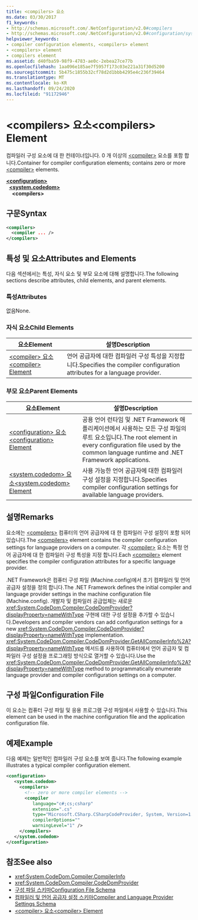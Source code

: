 ```yaml
---
title: <compilers> 요소
ms.date: 03/30/2017
f1_keywords:
- http://schemas.microsoft.com/.NetConfiguration/v2.0#compilers
- http://schemas.microsoft.com/.NetConfiguration/v2.0#configuration/system.codedom/compilers
helpviewer_keywords:
- compiler configuration elements, <compilers> element
- <compilers> element
- compilers element
ms.assetid: d40fba59-98f9-4783-ae0c-2ebea27ce77b
ms.openlocfilehash: 1aa096e185ae7f5957f173c03e221a31f30d5200
ms.sourcegitcommit: 5b475c1855b32cf78d2d1bbb4295e4c236f39464
ms.translationtype: MT
ms.contentlocale: ko-KR
ms.lasthandoff: 09/24/2020
ms.locfileid: "91172946"
---
```

# <a name="compilers-element"></a><span data-ttu-id="74b14-102">\<compilers> 요소</span><span class="sxs-lookup"><span data-stu-id="74b14-102">\<compilers> Element</span></span>

<span data-ttu-id="74b14-103">컴파일러 구성 요소에 대 한 컨테이너입니다. 0 개 이상의 [\<compiler>](compiler-element.md) 요소를 포함 합니다.</span><span class="sxs-lookup"><span data-stu-id="74b14-103">Container for compiler configuration elements; contains zero or more [\<compiler>](compiler-element.md) elements.</span></span>  

[**\<configuration>**](../configuration-element.md)\
&nbsp;&nbsp;[**\<system.codedom>**](system-codedom-element.md)\
&nbsp;&nbsp;&nbsp;&nbsp;**\<compilers>**

## <a name="syntax"></a><span data-ttu-id="74b14-104">구문</span><span class="sxs-lookup"><span data-stu-id="74b14-104">Syntax</span></span>  
  
```xml  
<compilers>  
  <compiler ... />  
</compilers>  
```  
  
## <a name="attributes-and-elements"></a><span data-ttu-id="74b14-105">특성 및 요소</span><span class="sxs-lookup"><span data-stu-id="74b14-105">Attributes and Elements</span></span>  

 <span data-ttu-id="74b14-106">다음 섹션에서는 특성, 자식 요소 및 부모 요소에 대해 설명합니다.</span><span class="sxs-lookup"><span data-stu-id="74b14-106">The following sections describe attributes, child elements, and parent elements.</span></span>  
  
### <a name="attributes"></a><span data-ttu-id="74b14-107">특성</span><span class="sxs-lookup"><span data-stu-id="74b14-107">Attributes</span></span>  

 <span data-ttu-id="74b14-108">없음</span><span class="sxs-lookup"><span data-stu-id="74b14-108">None.</span></span>  
  
### <a name="child-elements"></a><span data-ttu-id="74b14-109">자식 요소</span><span class="sxs-lookup"><span data-stu-id="74b14-109">Child Elements</span></span>  
  
|<span data-ttu-id="74b14-110">요소</span><span class="sxs-lookup"><span data-stu-id="74b14-110">Element</span></span>|<span data-ttu-id="74b14-111">설명</span><span class="sxs-lookup"><span data-stu-id="74b14-111">Description</span></span>|  
|-------------|-----------------|  
|[<span data-ttu-id="74b14-112">\<compiler> 요소</span><span class="sxs-lookup"><span data-stu-id="74b14-112">\<compiler> Element</span></span>](compiler-element.md)|<span data-ttu-id="74b14-113">언어 공급자에 대한 컴파일러 구성 특성을 지정합니다.</span><span class="sxs-lookup"><span data-stu-id="74b14-113">Specifies the compiler configuration attributes for a language provider.</span></span>|  
  
### <a name="parent-elements"></a><span data-ttu-id="74b14-114">부모 요소</span><span class="sxs-lookup"><span data-stu-id="74b14-114">Parent Elements</span></span>  
  
|<span data-ttu-id="74b14-115">요소</span><span class="sxs-lookup"><span data-stu-id="74b14-115">Element</span></span>|<span data-ttu-id="74b14-116">설명</span><span class="sxs-lookup"><span data-stu-id="74b14-116">Description</span></span>|  
|-------------|-----------------|  
|[<span data-ttu-id="74b14-117">\<configuration> 요소</span><span class="sxs-lookup"><span data-stu-id="74b14-117">\<configuration> Element</span></span>](../configuration-element.md)|<span data-ttu-id="74b14-118">공용 언어 런타임 및 .NET Framework 애플리케이션에서 사용하는 모든 구성 파일의 루트 요소입니다.</span><span class="sxs-lookup"><span data-stu-id="74b14-118">The root element in every configuration file used by the common language runtime and .NET Framework applications.</span></span>|  
|[<span data-ttu-id="74b14-119">\<system.codedom> 요소</span><span class="sxs-lookup"><span data-stu-id="74b14-119">\<system.codedom> Element</span></span>](system-codedom-element.md)|<span data-ttu-id="74b14-120">사용 가능한 언어 공급자에 대한 컴파일러 구성 설정을 지정합니다.</span><span class="sxs-lookup"><span data-stu-id="74b14-120">Specifies compiler configuration settings for available language providers.</span></span>|  
  
## <a name="remarks"></a><span data-ttu-id="74b14-121">설명</span><span class="sxs-lookup"><span data-stu-id="74b14-121">Remarks</span></span>  

 <span data-ttu-id="74b14-122">요소에는 [\<compilers>](compilers-element.md) 컴퓨터의 언어 공급자에 대 한 컴파일러 구성 설정이 포함 되어 있습니다.</span><span class="sxs-lookup"><span data-stu-id="74b14-122">The [\<compilers>](compilers-element.md) element contains the compiler configuration settings for language providers on a computer.</span></span> <span data-ttu-id="74b14-123">각 [\<compiler>](compiler-element.md) 요소는 특정 언어 공급자에 대 한 컴파일러 구성 특성을 지정 합니다.</span><span class="sxs-lookup"><span data-stu-id="74b14-123">Each [\<compiler>](compiler-element.md) element specifies the compiler configuration attributes for a specific language provider.</span></span>  
  
 <span data-ttu-id="74b14-124">.NET Framework은 컴퓨터 구성 파일 (Machine.config)에서 초기 컴파일러 및 언어 공급자 설정을 정의 합니다.</span><span class="sxs-lookup"><span data-stu-id="74b14-124">The .NET Framework defines the initial compiler and language provider settings in the machine configuration file (Machine.config).</span></span> <span data-ttu-id="74b14-125">개발자 및 컴파일러 공급업체는 새로운 <xref:System.CodeDom.Compiler.CodeDomProvider?displayProperty=nameWithType> 구현에 대한 구성 설정을 추가할 수 있습니다.</span><span class="sxs-lookup"><span data-stu-id="74b14-125">Developers and compiler vendors can add configuration settings for a new <xref:System.CodeDom.Compiler.CodeDomProvider?displayProperty=nameWithType> implementation.</span></span> <span data-ttu-id="74b14-126"><xref:System.CodeDom.Compiler.CodeDomProvider.GetAllCompilerInfo%2A?displayProperty=nameWithType> 메서드를 사용하여 컴퓨터에서 언어 공급자 및 컴파일러 구성 설정을 프로그래밍 방식으로 열거할 수 있습니다.</span><span class="sxs-lookup"><span data-stu-id="74b14-126">Use the <xref:System.CodeDom.Compiler.CodeDomProvider.GetAllCompilerInfo%2A?displayProperty=nameWithType> method to programmatically enumerate language provider and compiler configuration settings on a computer.</span></span>  
  
## <a name="configuration-file"></a><span data-ttu-id="74b14-127">구성 파일</span><span class="sxs-lookup"><span data-stu-id="74b14-127">Configuration File</span></span>  

 <span data-ttu-id="74b14-128">이 요소는 컴퓨터 구성 파일 및 응용 프로그램 구성 파일에서 사용할 수 있습니다.</span><span class="sxs-lookup"><span data-stu-id="74b14-128">This element can be used in the machine configuration file and the application configuration file.</span></span>  
  
## <a name="example"></a><span data-ttu-id="74b14-129">예제</span><span class="sxs-lookup"><span data-stu-id="74b14-129">Example</span></span>  

 <span data-ttu-id="74b14-130">다음 예제는 일반적인 컴파일러 구성 요소를 보여 줍니다.</span><span class="sxs-lookup"><span data-stu-id="74b14-130">The following example illustrates a typical compiler configuration element.</span></span>  
  
```xml  
<configuration>  
   <system.codedom>  
     <compilers>  
       <!-- zero or more compiler elements -->  
       <compiler
          language="c#;cs;csharp"
          extension=".cs"  
          type="Microsoft.CSharp.CSharpCodeProvider, System, Version=1.0.5000.0, Culture=neutral, PublicKeyToken=b77a5c561934e089"  
          compilerOptions=""
          warningLevel="1" />  
     </compilers>  
   </system.codedom>  
</configuration>  
```  
  
## <a name="see-also"></a><span data-ttu-id="74b14-131">참조</span><span class="sxs-lookup"><span data-stu-id="74b14-131">See also</span></span>

- <xref:System.CodeDom.Compiler.CompilerInfo>
- <xref:System.CodeDom.Compiler.CodeDomProvider>
- [<span data-ttu-id="74b14-132">구성 파일 스키마</span><span class="sxs-lookup"><span data-stu-id="74b14-132">Configuration File Schema</span></span>](../index.md)
- [<span data-ttu-id="74b14-133">컴파일러 및 언어 공급자 설정 스키마</span><span class="sxs-lookup"><span data-stu-id="74b14-133">Compiler and Language Provider Settings Schema</span></span>](index.md)
- [<span data-ttu-id="74b14-134">\<compiler> 요소</span><span class="sxs-lookup"><span data-stu-id="74b14-134">\<compiler> Element</span></span>](compiler-element.md)
